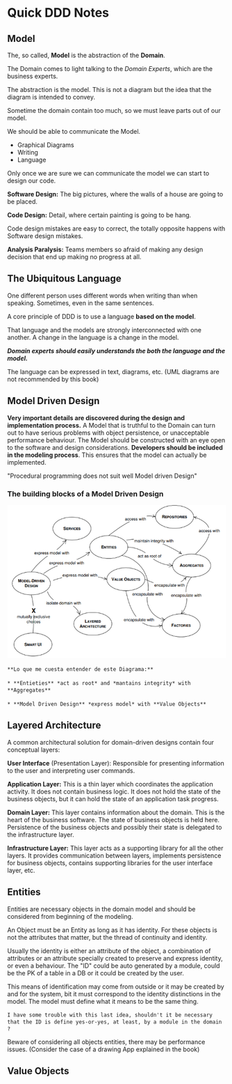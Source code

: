 # Quick DDD Notes

## Model

The, so called, **Model** is the abstraction of the **Domain**.

The Domain comes to light talking to the _Domain Experts_, which are the
business experts.

The abstraction is the model. This is not a diagram but the idea that the
diagram is intended to convey.

Sometime the domain contain too much, so we must leave parts out of our model.

We should be able to communicate the Model.

- Graphical Diagrams
- Writing
- Language

Only once we are sure we can communicate the model we can start to design our
code.

**Software Design:** The big pictures, where the walls of a house are going to
be placed.

**Code Design:** Detail, where certain painting is going to be hang.

Code design mistakes are easy to correct, the totally opposite happens with
Software design mistakes.

**Analysis Paralysis:** Teams members so afraid of making any design decision
that end up making no progress at all.

## The Ubiquitous Language

One different person uses different words when writing than when speaking.
Sometimes, even in the same sentences.

A core principle of DDD is to use a language **based on the model**.

That language and the models are strongly interconnected with one another. A
change in the language is a change in the model.

**_Domain experts should easily understands the both the language and the
model._**

The language can be expressed in text, diagrams, etc. (UML diagrams are not
recommended by this book)

## Model Driven Design

**Very important details are discovered during the design and implementation
process.** A Model that is truthful to the Domain can turn out to have serious
problems with object persistence, or unacceptable performance behaviour. The
Model should be constructed with an eye open to the software and design
considerations. **Developers should be included in the modeling process**. This
ensures that the model can actually be implemented.

"Procedural programming does not suit well Model driven Design"

### The building blocks of a Model Driven Design

![](img/2021-06-22-11-25-26.png)

```
**Lo que me cuesta entender de este Diagrama:**

* **Entieties** *act as root* and *mantains integrity* with **Aggregates**

* **Model Driven Design** *express model* with **Value Objects**
```

## Layered Architecture

A common architectural solution for domain-driven designs contain four conceptual layers:

**User Interface** (Presentation Layer):
Responsible for presenting information to the user and interpreting user
commands.

**Application Layer:**
This is a thin layer which coordinates the application activity. It does not
contain business logic. It does not hold the state of the business objects, but
it can hold the state of an application task progress.

**Domain Layer:**
This layer contains information about the domain. This is the heart of the business
software. The state of business objects is held here. Persistence of the
business objects and possibly their state is delegated to the infrastructure layer.

**Infrastructure Layer:** This layer acts as a supporting library for all the
other layers. It provides communication between layers, implements persistence
for business objects, contains supporting libraries for the user interface
layer, etc.

## Entities

Entities are necessary objects in the domain model and should be considered
from beginning of the modeling.

An Object must be an Entity as long as it has identity. For these objects is not
the attributes that matter, but the thread of continuity and identity.

Usually the identity is either an attribute of the object, a combination of
attributes or an attribute specially created to preserve and express identity,
or even a behaviour.
The "ID" could be auto generated by a module, could be the PK of a table in a DB
or it could be created by the user.

This means of identification may come from outside or it may be created by and
for the system, bit it must correspond to the identity distinctions in the model.
The model must define what it means to be the same thing.

```
I have some trouble with this last idea, shouldn't it be necessary that the ID is define yes-or-yes, at least, by a module in the domain ?
```
 
Beware of considering all objects entities, there may be performance issues.
(Consider the case of a drawing App explained in the book)

## Value Objects
